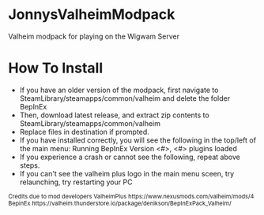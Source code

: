 # JonnysValheimModpack
Valheim modpack for playing on the Wigwam Server

# How To Install 

- If you have an older version of the modpack, first navigate to SteamLibrary/steamapps/common/valheim and delete the folder BepInEx 
- Then, download latest release, and extract zip contents to SteamLibrary/steamapps/common/valheim
- Replace files in destination if prompted. 
- If you have installed correctly, you will see the following in the top/left of the main menu:  Running BepInEx Version <#>, <#> plugins loaded 
- If you experience a crash or cannot see the following, repeat above steps.
- If you can't see the valheim plus logo in the main menu sceen, try relaunching, try restarting your PC 


<sub> 
  Credits due to mod developers
  ValheimPlus https://www.nexusmods.com/valheim/mods/4
  BepinEx https://valheim.thunderstore.io/package/denikson/BepInExPack_Valheim/
</sub>
 


